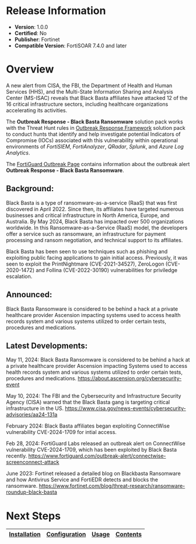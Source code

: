 # Release Information 

- **Version**: 1.0.0 
- **Certified**: No 
- **Publisher**: Fortinet 
- **Compatible Version**: FortiSOAR 7.4.0 and later 

# Overview 

A new alert from CISA, the FBI, the Department of Health and Human Services (HHS), and the Multi-State Information Sharing and Analysis Center (MS-ISAC) reveals that Black Basta affiliates have attacked 12 of the 16 critical infrastructure sectors, including healthcare organizations accelerating its activities. 

 The **Outbreak Response - Black Basta Ransomware** solution pack works with the Threat Hunt rules in [Outbreak Response Framework](https://github.com/fortinet-fortisoar/solution-pack-outbreak-response-framework/blob/release/1.1.0/README.md#threat-hunt-rules) solution pack to conduct hunts that identify and help investigate potential Indicators of Compromise (IOCs) associated with this vulnerability within operational environments of *FortiSIEM*, *FortiAnalyzer*, *QRadar*, *Splunk*, and *Azure Log Analytics*.

 The [FortiGuard Outbreak Page](https://www.fortiguard.com/outbreak-alert/black-basta-ransomware) contains information about the outbreak alert **Outbreak Response - Black Basta Ransomware**. 

## Background: 

Black Basta is a type of ransomware-as-a-service (RaaS) that was first discovered in April 2022. Since then, its affiliates have targeted numerous businesses and critical infrastructure in North America, Europe, and Australia. By May 2024, Black Basta has impacted over 500 organizations worldwide. In this Ransomware-as-a-Service (RaaS) model, the developers offer a service such as ransomware, an infrastructure for payment processing and ransom negotiation, and technical support to its affiliates.

Black Basta has been seen to use techniques such as phishing and exploiting public facing applications to gain initial access. Previously, it was seen to exploit the PrintNightmare (CVE-2021-34527), ZeroLogon (CVE-2020-1472) and Follina (CVE-2022-30190) vulnerabilities for priviledge escalation. 

## Announced: 

Black Basta Ransomware is considered to be behind a hack at a private healthcare provider Ascension impacting
systems used to access health records system and various systems utilized to order certain tests, procedures and
medications. 

## Latest Developments: 

May 11, 2024: Black Basta Ransomware is considered to be behind a hack at a private healthcare provider Ascension impacting Systems used to access health records system and various systems utilized to order certain tests, procedures and medications.
https://about.ascension.org/cybersecurity-event

May 10, 2024: The FBI and the Cybersecurity and Infrastructure Security Agency (CISA) warned that the Black Basta gang is targeting critical infrastructure in the US.
https://www.cisa.gov/news-events/cybersecurity-advisories/aa24-131a

February 2024: Black Basta affiliates began exploiting ConnectWise vulnerability CVE-2024-1709 for intial access.

Feb 28, 2024: FortiGuard Labs released an outbreak alert on ConnectWise vulnerability CVE-2024-1709, which has been exploited by Black Basta recently.
https://www.fortiguard.com/outbreak-alert/connectwise-screenconnect-attack

June 2023: Fortinet released a detailed blog on Blackbasta Ransomware and how Antivirus Service and FortiEDR detects and blocks the ransomware.
https://www.fortinet.com/blog/threat-research/ransomware-roundup-black-basta 

# Next Steps
 | [Installation](./docs/setup.md#installation) | [Configuration](./docs/setup.md#configuration) | [Usage](./docs/usage.md) | [Contents](./docs/contents.md) | 
 |--------------------------------------------|----------------------------------------------|------------------------|------------------------------|